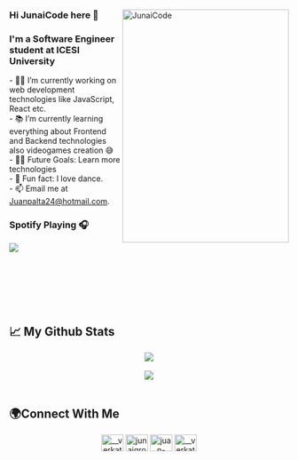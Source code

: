 
<div>
  <img align="right" alt="JunaiCode" src="https://media.giphy.com/media/Z9WQLSrsQKH3uBbiXq/giphy.gif" width=300px height=420px />
 <h3>Hi JunaiCode here 👋</h3>
 <h3>I'm a Software Engineer student at ICESI University</h3>
 <div align="left">
- 👨‍💻 I’m currently working on web development technologies like JavaScript, React etc.<br>
- 📚 I’m currently learning everything about Frontend and Backend technologies also videogames creation 😅<br>
- 💪🏼 Future Goals: Learn more technologies<br>
- 🕺 Fun fact: I love dance.<br>
- 📫 Email me at <a href="mailto:juanpalta24@hotmail.com" target="blank">Juanpalta24@hotmail.com</a>.<br>
   <h3>Spotify Playing 🎧</h3>
   <img src="https://spotify-app-five-mauve.vercel.app/api/spotify" align="left" /><br>
  </div>
 </div>
 
 <br><br><br><br><br>
 
 <h2>📈 My Github Stats</h2>
 <div align="center">
  <a href="https://github.com/anuraghazra/github-readme-stats">
  <img align="center" src="https://github-readme-stats.vercel.app/api?username=JunaiCode" />
</a> <br> <br>
 <a href="https://github.com/anuraghazra/github-readme-stats">
  <img align="center" src="https://github-readme-stats.vercel.app/api/top-langs/?username=JunaiCode&layout=compact" />
</a> <br><br>
</div>

<h2 align="left">🌍Connect With Me</h2>
<p align="center">
<a href="https://github.com/JunaiCode" target="blank"><img align="center" src="https://raw.githubusercontent.com/rahuldkjain/github-profile-readme-generator/master/src/images/icons/Social/github.svg" alt="__verkat__" height="30" width="40" /></a>
<a href="https://twitter.com/junaigrox" target="blank"><img align="center" src="https://raw.githubusercontent.com/rahuldkjain/github-profile-readme-generator/master/src/images/icons/Social/twitter.svg" alt="junaigrox" height="30" width="40" /></a>
<a href="https://linkedin.com/in/juan-manuel-palta-cortes-437047236" target="blank"><img align="center" src="https://raw.githubusercontent.com/rahuldkjain/github-profile-readme-generator/master/src/images/icons/Social/linked-in-alt.svg" alt="juan-manuel-palta-cortes" height="30" width="40" /></a>
<a href="https://instagram.com/__verkat__" target="blank"><img align="center" src="https://raw.githubusercontent.com/rahuldkjain/github-profile-readme-generator/master/src/images/icons/Social/instagram.svg" alt="__verkat__" height="30" width="40" /></a>
</p>
 
